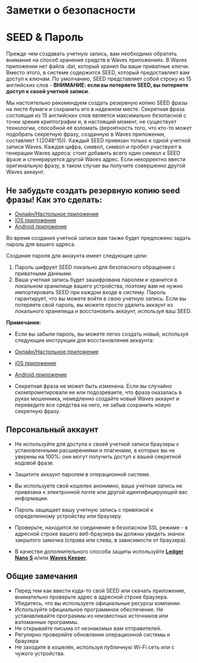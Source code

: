 # Заметки о безопасности

# SEED & Пароль

Прежде чем создавать учетную запись, вам необходимо обратить внимание на способ хранения средств в Waves приложениях.
В Waves приложении нет файла .dat, который хранил бы ваши приватные ключи. Вместо этого, в системе содержится SEED, который предоставляет
вам доступ к ключам. По умолчанию, SEED представляет собой строку из 15 английских слов -
**ВНИМАНИЕ: если вы потеряете SEED, вы потеряете доступ к своей учетной записи**.

Мы настоятельно рекомендуем создать резервную копию SEED фразы на листе бумаги и сохранить его в надежном месте.
Секретная фраза состоящая из 15 английских слов является максимально безопасной с точки зрения криптографии и, в настоящий момент, не существует технологии, способной её взломать \(вероятность того, что кто-то может подобрать секретную фразу, созданную в Waves приложении, составляет 1:(2048^15)\). Каждый SEED привязан только к одной учетной записи Waves. Каждая цифра, символ, символ и пробел участвуют в генерации Waves адреса: стоит добавить всего один символ к SEED фразе и сгенерируется другой Waves адрес. Если некорректно ввести оригинальную фразу, в таком случае вы получите совершенно другой Waves аккаунт.

## Не забудьте создать резервную копию seed фразы! Как это сделать:

* [Онлайн/Настольное приложение](https://docs.wavesplatform.com/ru/waves-client/account-management/creating-an-account.html#предупреждение)
* [iOS приложение](https://docs.wavesplatform.com/ru/waves-client/mobile-apps/iOS/account-management/creating-an-account.html#предупреждение)
* [Android приложение](https://docs.wavesplatform.com/ru/waves-client/mobile-apps/android/account-management/creating-an-account.html#предупреждение)

Во время создания учетной записи вам также будет предложено задать пароль для вашего адреса.

Создание пароля для аккаунта имеет следующие цели:

1. Пароль шифрует SEED локально для безопасного обращения с приватными данными.  
2. Ваша учетная запись будет зашифрована паролем и хранится в локальном хранилище вашего устройства, поэтому вам не нужно импортировать SEED при каждом входе в систему.
Пароль гарантирует, что вы можете войти в свою учетную запись. Если вы потеряете свой пароль, вы можете просто удалить аккаунт из локального хранилища и восстановить аккаунт, используя ваш SEED.

**Примечания:**

* Если вы забыли пароль, вы можете легко создать новый, используя следующие инструкции для
восстановления аккаунта:

* [Онлайн/Настольное приложение](/waves-client/account-management/restore-an-account.md)
* [iOS приложение](/waves-client/mobile-apps/iOS/account-management/restore-an-account.md)
* [Android приложение](/waves-client/mobile-apps/android/account-management/restore-an-account.md)

* Секретная фраза не может быть изменена. Если вы случайно скомпрометировали ее или подозреваете, что фраза оказалась в руках мошенника, немедленно создайте новый Waves аккаунт и переведите все средства на него, не забыв сохранить новую секретную фразу.

## Персональный аккаунт

* Не используйте для доступа к своей учетной записи браузеры с установленными расширениями и плагинами, в которых вы не уверены на 100%: они могут получить доступ к вашей секретной кодовой фразе.
* Защитите аккаунт паролем в операционной системе.
* Вы используете свой кошелек анонимно, ваша учетная запись не привязана к электронной почте или другой идентифицирующей вас информации.
* Пароль защищает вашу учетную запись с привязкой к определенному устройству или браузеру.
* Проверьте, находится ли соединение в безопасном SSL режиме - в адресной строке вашего веб-браузера вы должны увидеть значок закрытого
замочка \(справа или слева, в зависимости от браузера\).

* В качестве дополнительного способа защиты используйте [**Ledger Nano S**](/waves-client/account-management/ledger-nano.md) и/или [**Waves Keeper**](/waves-client/account-management/waves-keeper.md).

## Общие замечания

* Перед тем как ввести куда-то свой SEED или скачать приложение, внимательно проверьте адрес в адресной строке браузера. Убедитесь, что вы используете официальные ресурсы компании.
* Используйте официальное программное обеспечение. Не устанавливайте программы из неизвестных источников или взломанные программы.
* Не открывайте письма от незнакомых вам отправителей.
* Регулярно проверяйте обновления операционной системы и браузера
* Не заходите в кошелёк, используя публичную Wi-Fi сеть или с чужого устройства.
